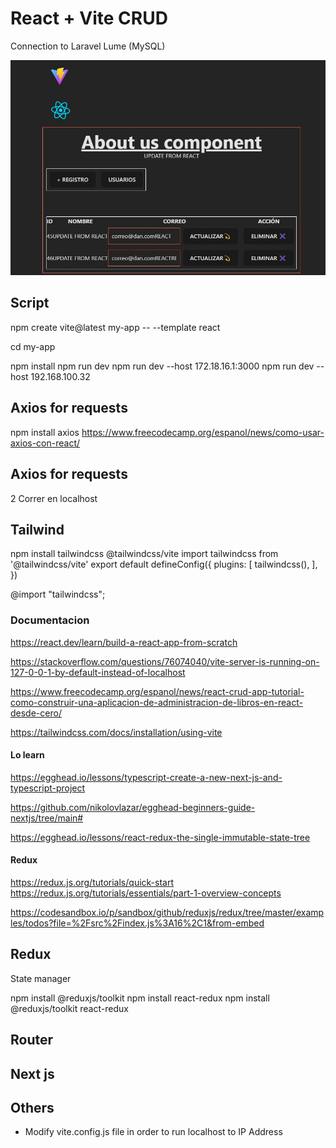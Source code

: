 # React + Vite CRUD

Connection to Laravel Lume (MySQL)


![demo-video](react.jpg)


## Script
npm create vite@latest my-app -- --template react

cd my-app

npm install
npm run dev
npm run dev --host 172.18.16.1:3000
npm run dev --host 192.168.100.32

## Axios for requests

npm install axios
https://www.freecodecamp.org/espanol/news/como-usar-axios-con-react/

## Axios for requests
2 Correr en localhost

## Tailwind
npm install tailwindcss @tailwindcss/vite
import tailwindcss from '@tailwindcss/vite'
export default defineConfig({
  plugins: [
    tailwindcss(),
  ],
})

@import "tailwindcss";


### Documentacion

https://react.dev/learn/build-a-react-app-from-scratch

https://stackoverflow.com/questions/76074040/vite-server-is-running-on-127-0-0-1-by-default-instead-of-localhost

https://www.freecodecamp.org/espanol/news/react-crud-app-tutorial-como-construir-una-aplicacion-de-administracion-de-libros-en-react-desde-cero/

https://tailwindcss.com/docs/installation/using-vite

#### Lo learn

https://egghead.io/lessons/typescript-create-a-new-next-js-and-typescript-project

https://github.com/nikolovlazar/egghead-beginners-guide-nextjs/tree/main#

https://egghead.io/lessons/react-redux-the-single-immutable-state-tree

#### Redux
https://redux.js.org/tutorials/quick-start
https://redux.js.org/tutorials/essentials/part-1-overview-concepts

https://codesandbox.io/p/sandbox/github/reduxjs/redux/tree/master/examples/todos?file=%2Fsrc%2Findex.js%3A16%2C1&from-embed


## Redux
State manager

npm install @reduxjs/toolkit
npm install react-redux
npm install @reduxjs/toolkit react-redux

## Router
## Next js

## Others
 - Modify vite.config.js file in order to run localhost to IP Address
